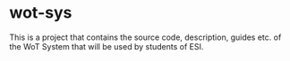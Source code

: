 # wot-sys

This is a project that contains the source code, description, guides etc. of the WoT System that will be used by students of ESI.